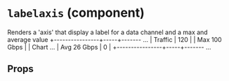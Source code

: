 `labelaxis` (component)
=======================

Renders a 'axis' that display a label for a data channel and a max and average value
     +----------------+-----+------- ...
     | Traffic        | 120 |
     | Max 100 Gbps   |     | Chart  ...
     | Avg 26 Gbps    | 0   |
     +----------------+-----+------- ...

Props
-----

